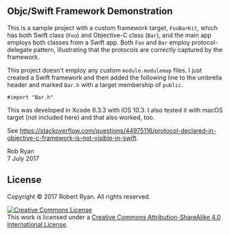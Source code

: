 ## Objc/Swift Framework Demonstration

This is a sample project with a custom framework target, `FooBarKit`, which has both Swift class (`Foo`) and Objective-C class (`Bar`), and the main app employs both classes from a Swift app. Both `Foo` and `Bar` employ protocol-delegate pattern, illustrating that the protocols are correctly captured by the framework.

This project doesn't employ any custom `module.modulemap` files. I just created a Swift framework and then added the following line to the umbrella header and marked `Bar.h` with a target membership of `public`.

    #import "Bar.h"

This was developed in Xcode 8.3.3 with iOS 10.3. I also tested it with macOS target (not included here) and that also worked, too.

See https://stackoverflow.com/questions/44975116/protocol-declared-in-objective-c-framework-is-not-visible-in-swift.

Rob Ryan </br>
7 July 2017

## License

Copyright &copy; 2017 Robert Ryan. All rights reserved.

<a rel="license" href="http://creativecommons.org/licenses/by-sa/4.0/"><img alt="Creative Commons License" style="border-width:0" src="http://i.creativecommons.org/l/by-sa/4.0/88x31.png" /></a><br />This work is licensed under a <a rel="license" href="http://creativecommons.org/licenses/by-sa/4.0/">Creative Commons Attribution-ShareAlike 4.0 International License</a>.
